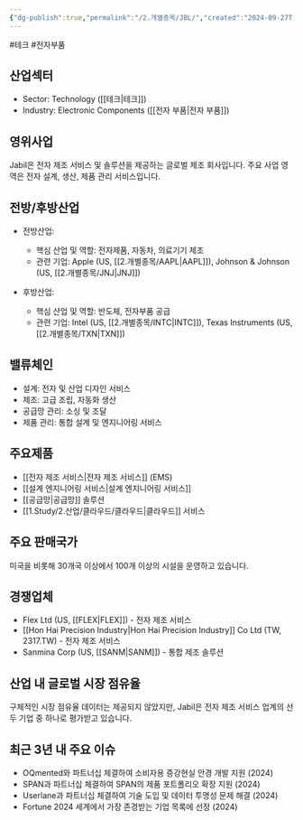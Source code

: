 ```yaml
---
{"dg-publish":true,"permalink":"/2.개별종목/JBL/","created":"2024-09-27T18:38:36.629+09:00","updated":"2025-07-29T21:37:04.783+09:00"}
---
```


#테크 #전자부품 

## 산업섹터

- Sector: Technology ([[테크\|테크]])
- Industry: Electronic Components ([[전자 부품\|전자 부품]])

## 영위사업

Jabil은 전자 제조 서비스 및 솔루션을 제공하는 글로벌 제조 회사입니다. 주요 사업 영역은 전자 설계, 생산, 제품 관리 서비스입니다.

## 전방/후방산업

- 전방산업:
    
    - 핵심 산업 및 역할: 전자제품, 자동차, 의료기기 제조
    - 관련 기업: Apple (US, [[2.개별종목/AAPL\|AAPL]]), Johnson & Johnson (US, [[2.개별종목/JNJ\|JNJ]])
    
- 후방산업:
    
    - 핵심 산업 및 역할: 반도체, 전자부품 공급
    - 관련 기업: Intel (US, [[2.개별종목/INTC\|INTC]]), Texas Instruments (US, [[2.개별종목/TXN\|TXN]])
    

## 밸류체인

- 설계: 전자 및 산업 디자인 서비스
- 제조: 고급 조립, 자동화 생산
- 공급망 관리: 소싱 및 조달
- 제품 관리: 통합 설계 및 엔지니어링 서비스

## 주요제품

- [[전자 제조 서비스\|전자 제조 서비스]] (EMS)
- [[설계 엔지니어링 서비스\|설계 엔지니어링 서비스]]
- [[공급망\|공급망]] 솔루션
- [[1.Study/2.산업/클라우드/클라우드\|클라우드]] 서비스

## 주요 판매국가

미국을 비롯해 30개국 이상에서 100개 이상의 시설을 운영하고 있습니다.

## 경쟁업체

- Flex Ltd (US, [[FLEX\|FLEX]]) - 전자 제조 서비스
- [[Hon Hai Precision Industry\|Hon Hai Precision Industry]] Co Ltd (TW, 2317.TW) - 전자 제조 서비스
- Sanmina Corp (US, [[SANM\|SANM]]) - 통합 제조 솔루션

## 산업 내 글로벌 시장 점유율

구체적인 시장 점유율 데이터는 제공되지 않았지만, Jabil은 전자 제조 서비스 업계의 선두 기업 중 하나로 평가받고 있습니다.

## 최근 3년 내 주요 이슈

- OQmented와 파트너십 체결하여 소비자용 증강현실 안경 개발 지원 (2024)
- SPAN과 파트너십 체결하여 SPAN의 제품 포트폴리오 확장 지원 (2024)
- Userlane과 파트너십 체결하여 기술 도입 및 데이터 투명성 문제 해결 (2024)
- Fortune 2024 세계에서 가장 존경받는 기업 목록에 선정 (2024)